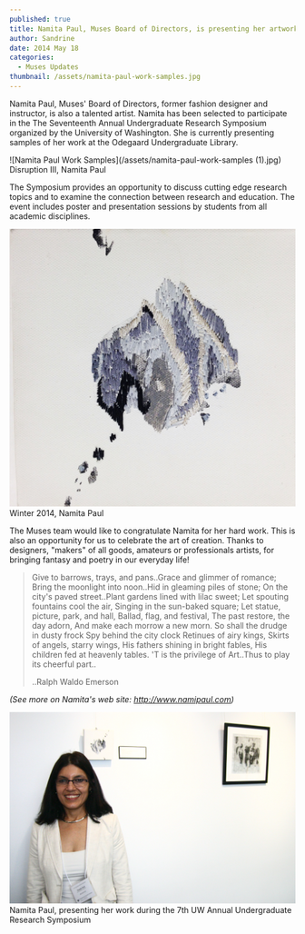```yaml
---
published: true
title: Namita Paul, Muses Board of Directors, is presenting her artwork at the annual UW Undergraduate Research Symposium
author: Sandrine
date: 2014 May 18
categories:
  - Muses Updates
thumbnail: /assets/namita-paul-work-samples.jpg
---
```

Namita Paul, Muses' Board of Directors, former fashion designer and instructor, is also a talented artist. Namita has been selected to participate in the The Seventeenth Annual Undergraduate Research Symposium organized by the University of Washington. She is currently presenting samples of her work at the Odegaard Undergraduate Library.

![Namita Paul Work Samples](/assets/namita-paul-work-samples (1).jpg)
Disruption III, Namita Paul

The Symposium provides an opportunity to discuss cutting edge research topics and to examine the connection between research and education. The event includes poster and presentation sessions by students from all academic disciplines.

![Namita Paul Work Samples 2](/assets/namita-paul-work-samples-2.jpg?w=470)
Winter 2014, Namita Paul

The Muses team would like to congratulate Namita for her hard work. This is also an opportunity for us to celebrate the art of creation. Thanks to designers, "makers" of all goods, amateurs or professionals artists, for bringing fantasy and poetry in our everyday life!

> Give to barrows, trays, and pans..Grace and glimmer of romance; 
> Bring the moonlight into noon..Hid in gleaming piles of stone; 
> On the city's paved street..Plant gardens lined with lilac sweet; 
> Let spouting fountains cool the air, Singing in the sun-baked square; 
> Let statue, picture, park, and hall, Ballad, flag, and festival, 
> The past restore, the day adorn, And make each morrow a new morn. 
> So shall the drudge in dusty frock Spy behind the city clock 
> Retinues of airy kings, Skirts of angels, starry wings, 
> His fathers shining in bright fables, His children fed at heavenly tables. 
> 'T is the privilege of Art..Thus to play its cheerful part..
>
> ..Ralph Waldo Emerson

*(See more on Namita's web site: http://www.namipaul.com)*

![IMG_9004](/assets/img_9004.jpg?w=470)
Namita Paul, presenting her work during the 7th UW Annual Undergraduate Research Symposium